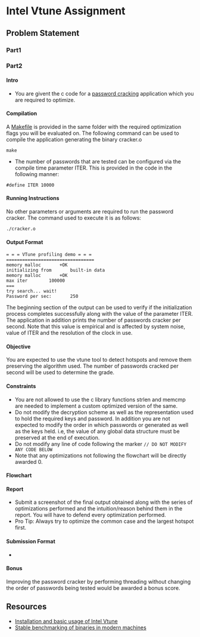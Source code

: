 # Intel Vtune Assignment

## Problem Statement

### Part1

### Part2

#### Intro
- You are givent the c code for a [password cracking](link_to_code) application which you are required to optimize.
#### Compilation
A [Makefile](link_to_makefile) is provided in the same folder with the required optimization flags you will be evaluated on. The following command can be used to compile the application generating the binary cracker.o
```
make
``` 
- The number of passwords that are tested can be configured via the compile time parameter ITER. This is provided in the code in the following manner:
```
#define ITER 10000
```
#### Running Instructions
No other parameters or arguments are required to run the password cracker. The command used to execute it is as follows:
```
./cracker.o
```
#### Output Format
```
= = = VTune profiling demo = = =
=================================
memory malloc		+OK
initializing from		built-in data
memory malloc		+OK
max iter		100000
===
try search... wait!
Password per sec:       250 
```
The beginning section of the output can be used to verify if the initialization process completes successfully along with the value of the parameter ITER. The application in addition prints the number of passwords cracker per second. Note that this value is empirical and is affected by system noise, value of ITER and the resolution of the clock in use.
#### Objective
You are expected to use the vtune tool to detect hotspots and remove them preserving the algorithm used. The number of passwords cracked per second will be used to determine the grade.
#### Constraints
- You are not allowed to use the c library functions strlen and memcmp are needed to implement a custom optimized version of the same.
- Do not modify the decryption scheme as well as the representation used to hold the required keys and password. In addition you are not expected to modify the order in which passwords or generated as well as the keys held. i.e, the value of any global data structure must be preserved at the end of execution.
- Do not modify any line of code following the marker `// DO NOT MODIFY ANY CODE BELOW`
- Note that any optimizations not following the flowchart will be directly awarded 0.

#### Flowchart

#### Report
- Submit a screenshot of the final output obtained along with the series of optimizations performed and the intuition/reason behind them in the report. You will have to defend every optimization performed.
- Pro Tip: Always try to optimize the common case and the largest hotspot first.

#### Submission Format
- 

#### Bonus
Improving the password cracker by performing threading without changing the order of passwords being tested would be awarded a bonus score.

## Resources
- [Installation and basic usage of Intel Vtune](https://github.com/CS232-Labs/Lab-5---Resources/tree/main/intel-vtune)
- [Stable benchmarking of binaries in modern machines](https://easyperf.net/blog/2019/08/02/Perf-measurement-environment-on-Linux)
